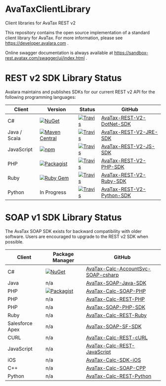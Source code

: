 # AvaTaxClientLibrary
Client libraries for AvaTax REST v2

This repository contains the open source implementation of a standard client library for AvaTax.  For more information, please see https://developer.avalara.com .

Online swagger documentation is always available at https://sandbox-rest.avatax.com/swagger/ui/index.html .

# REST v2 SDK Library Status

Avalara maintains and publishes SDKs for our current REST v2 API for the following programming languages:

| Client | Version | Status | GitHub |
|--------|---------|--------|--------|
| C# | [![NuGet](https://img.shields.io/nuget/v/Avalara.AvaTax.svg?style=plastic)](https://www.nuget.org/packages/Avalara.AvaTax/) | [![Travis](https://api.travis-ci.org/avadev/AvaTax-REST-V2-DotNet-SDK.svg?branch=master&style=plastic)](https://travis-ci.org/avadev/AvaTax-REST-V2-DotNet-SDK) | [AvaTax-REST-V2-DotNet-SDK](https://github.com/avadev/AvaTax-REST-V2-DotNet-SDK) |
| Java / Scala | [![Maven Central](https://maven-badges.herokuapp.com/maven-central/net.avalara.avatax/avatax-rest-v2-api-java_2.11/badge.svg?style=plastic)](https://maven-badges.herokuapp.com/maven-central/net.avalara.avatax/avatax-rest-v2-api-java_2.11) | [![Travis](https://api.travis-ci.org/avadev/AvaTax-REST-V2-JRE-SDK.svg?branch=master&style=plastic)](https://travis-ci.org/avadev/AvaTax-REST-V2-JRE-SDK) | [AvaTax-REST-V2-JRE-SDK](https://github.com/avadev/AvaTax-REST-V2-JRE-SDK) |
| JavaScript | [![npm](https://img.shields.io/npm/v/avatax.svg?style=plastic)](https://www.npmjs.com/package/avatax) | [![Travis](https://api.travis-ci.org/avadev/AvaTax-REST-V2-JS-SDK.svg?branch=master&style=plastic)](https://travis-ci.org/avadev/AvaTax-REST-V2-JS-SDK) | [AvaTax-REST-V2-JS-SDK](https://github.com/avadev/AvaTax-REST-V2-JS-SDK) |
| PHP | [![Packagist](https://img.shields.io/packagist/v/avalara/avataxclient.svg?style=plastic)](https://packagist.org/packages/avalara/avataxclient) | [![Travis](https://api.travis-ci.org/avadev/AvaTax-REST-V2-PHP-SDK.svg?branch=master&style=plastic)](https://travis-ci.org/avadev/AvaTax-REST-V2-PHP-SDK) | [AvaTax-REST-V2-PHP-SDK](https://github.com/avadev/AvaTax-REST-V2-PHP-SDK) |
| Ruby | [![Ruby Gem](https://img.shields.io/gem/v/avatax.svg?style=plastic)](https://rubygems.org/gems/avatax) | [![Travis](https://api.travis-ci.org/avadev/AvaTax-REST-V2-Ruby-SDK.svg?branch=master&style=plastic)](https://travis-ci.org/avadev/AvaTax-REST-V2-Ruby-SDK) | [AvaTax-REST-V2-Ruby-SDK](https://github.com/avadev/AvaTax-REST-V2-Ruby-SDK) |
| Python | In Progress | [![Travis](https://api.travis-ci.org/avadev/AvaTax-REST-V2-Python-SDK.svg?branch=master&style=plastic)](https://travis-ci.org/avadev/AvaTax-REST-V2-Python-SDK) | [AvaTax-REST-V2-Python-SDK](https://github.com/avadev/AvaTax-REST-V2-Python-SDK) |

# SOAP v1 SDK Library Status

The AvaTax SOAP SDK exists for backward compatibility with older software.  Users are encouraged to upgrade to the REST v2 SDK when possible.

| Client | Package Manager | GitHub |
|--------|---------|--------|
| C# | [![NuGet](https://img.shields.io/nuget/v/Avalara.AvaTax.SoapClient.svg?style=plastic)](https://www.nuget.org/packages/Avalara.AvaTax.SoapClient/) | [AvaTax-Calc-AccountSvc-SOAP-csharp](https://github.com/avadev/AvaTax-Calc-AccountSvc-SOAP-csharp) |
| Java | n/a | [AvaTax-SOAP-Java-SDK](https://github.com/avadev/AvaTax-SOAP-Java-SDK) |
| PHP | [![Packagist](https://img.shields.io/packagist/v/avalara/avatax.svg?style=plastic)](https://packagist.org/packages/avalara/avatax) | [AvaTax-Calc-SOAP-PHP](https://github.com/avadev/AvaTax-Calc-SOAP-PHP) |
| PHP | n/a | [AvaTax-Calc-REST-PHP](https://github.com/avadev/AvaTax-Calc-REST-PHP) |
| PHP | n/a | [AvaTax-SOAP-PHP-SDK](https://github.com/avadev/AvaTax-SOAP-PHP-SDK) |
| Ruby | n/a | [AvaTax-Calc-REST-Ruby](https://github.com/avadev/AvaTax-Calc-REST-Ruby) |
| Salesforce Apex | n/a | [AvaTax-SOAP-SF-SDK](https://github.com/avadev/AvaTax-SOAP-SF-SDK) |
| CURL | n/a | [AvaTax-Calc-REST-cURL](https://github.com/avadev/AvaTax-Calc-REST-cURL) |
| JavaScript | n/a | [AvaTax-Calc-REST-JavaScript](https://github.com/avadev/AvaTax-Calc-REST-JavaScript) |
| iOS | n/a | [AvaTax-Calc-SDK-iOS](https://github.com/avadev/AvaTax-Calc-SDK-iOS) |
| C++ | n/a | [AvaTax-Calc-SOAP-CPP](https://github.com/avadev/AvaTax-Calc-SOAP-CPP) |
| Python | n/a | [AvaTax-Calc-REST-Python](https://github.com/avadev/AvaTax-Calc-REST-Python) |
